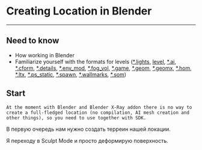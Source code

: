 # Creating Location in Blender

___

## Need to know

- How working in Blender
- Familiarize yourself with the formats for levels ([*.lights](../../reference/file-formats/game-levels/lights.md), [level](../../reference/file-formats/game-levels/level.md), [*.ai](../../reference/file-formats/game-levels/ai.md), [*.cform](../../reference/file-formats/game-levels/cform.md), [*.details](../../reference/file-formats/game-levels/details.md), [*.env_mod](../../reference/file-formats/game-levels/env_mod.md), [*.fog_vol](../../reference/file-formats/game-levels/fog_vol.md), [*.game](../../reference/file-formats/game-levels/game.md), [*.geom](../../reference/file-formats/game-levels/geom.md), [*.geomx](../../reference/file-formats/game-levels/geomx.md), [*.hom](../../reference/file-formats/game-levels/hom.md), [*.ltx](../../reference/file-formats/conf-script/ltx.md), [*.ps_static](../../reference/file-formats/game-levels/ps_static.md), [*.spawn](../../reference/file-formats/game-levels/spawn.md), [*.wallmarks](../../reference/file-formats/game-levels/wallmarks.md), [*.som](../../reference/file-formats/game-levels/som.md))

## Start

```admonish note
At the moment with Blender and Blender X-Ray addon there is no way to create a full-fledged location (no compilation, AI mesh creation and other things), so you need to use together with SDK.
```

В первую очередь нам нужно создать терреин нашей локации.

Я переходу в Sculpt Mode и просто деформирую поверхность.